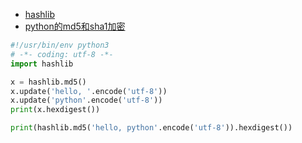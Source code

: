 * [hashlib](http://www.liaoxuefeng.com/wiki/0014316089557264a6b348958f449949df42a6d3a2e542c000/0014319556588648dd1fb0047a34d0c945ee33e8f4c90cc000)
* [python的md5和sha1加密](http://www.cnblogs.com/the4king/archive/2012/02/06/2340660.html)

```python
#!/usr/bin/env python3
# -*- coding: utf-8 -*-
import hashlib

x = hashlib.md5()
x.update('hello, '.encode('utf-8'))
x.update('python'.encode('utf-8'))
print(x.hexdigest())

print(hashlib.md5('hello, python'.encode('utf-8')).hexdigest())
```
